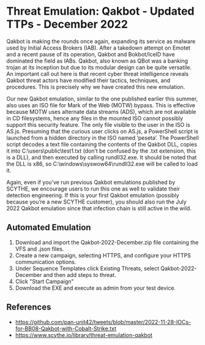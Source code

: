 # Threat Emulation: Qakbot - Updated TTPs - December 2022
Qakbot is making the rounds once again, expanding its service as malware used by Initial Access Brokers (IAB). After a takedown attempt on Emotet and a recent pause of its operation, Qakbot and Bokbot/IceID have dominated the field as IABs. Qakbot, also known as QBot was a banking trojan at its inception but due to its modular design can be quite versatile. An important call out here is that recent cyber threat intelligence reveals Qakbot threat actors have modified their tactics, techniques, and procedures. This is precisely why we have created this new emulation.

Our new Qakbot emulation, similar to the one published earlier this summer, also uses an ISO file for Mark of the Web (MOTW) bypass. This is effective because MOTW uses alternate data streams (ADS), which are not available in CD filesystems, hence any files in the mounted ISO cannot possibly support this security feature. The only file visible to the user in the ISO is AS.js.
Presuming that the curious user clicks on AS.js, a PowerShell script is launched from a hidden directory in the ISO named ‘peseta’. The PowerShell script decodes a text file containing the contents of the Qakbot DLL, copies it into C:\users\public\test1.txt (don’t be confused by the .txt extension, this is a DLL), and then executed by calling rundll32.exe. It should be noted that the DLL is x86, so C:\windows\syswow64\rundll32.exe will be called to load it.

Again, even if you’ve run previous Qakbot emulations published by SCYTHE, we encourage users to run this one as well to validate their detection engineering. If this is your first Qakbot emulation (possibly because you’re a new SCYTHE customer), you should also run the July 2022 Qakbot emulation since that infection chain is still active in the wild.
## Automated Emulation
1. Download and import the Qakbot-2022-December.zip file containing the VFS and .json files.
2. Create a new campaign, selecting HTTPS, and configure your HTTPS communication options.
3. Under Sequence Templates click Existing Threats, select Qakbot-2022-December and then add steps to threat.
4. Click "Start Campaign"
5. Download the EXE and execute as admin from your test device.

## References
* https://github.com/pan-unit42/tweets/blob/master/2022-11-28-IOCs-for-BB08-Qakbot-with-Cobalt-Strike.txt
* https://www.scythe.io/library/threat-emulation-qakbot
